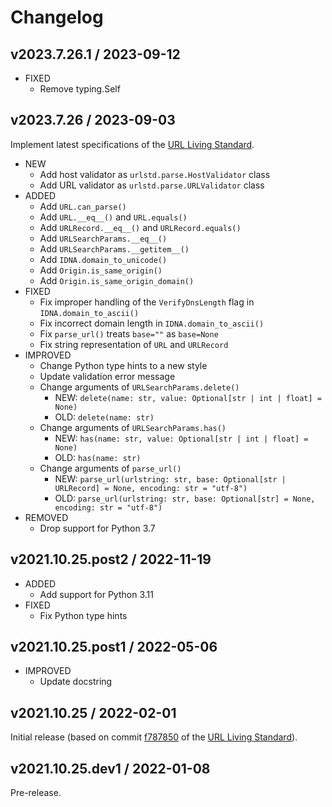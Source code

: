 # Changelog

## v2023.7.26.1 / 2023-09-12

- FIXED
  - Remove typing.Self

## v2023.7.26 / 2023-09-03

Implement latest specifications of the [URL Living Standard](https://url.spec.whatwg.org/commit-snapshots/fff33c343f01575c691bba6cdeeefb9d09e792a9/).

- NEW
  - Add host validator as `urlstd.parse.HostValidator` class
  - Add URL validator as `urlstd.parse.URLValidator` class
- ADDED
  - Add `URL.can_parse()`
  - Add `URL.__eq__()` and `URL.equals()`
  - Add `URLRecord.__eq__()` and `URLRecord.equals()`
  - Add `URLSearchParams.__eq__()`
  - Add `URLSearchParams.__getitem__()`
  - Add `IDNA.domain_to_unicode()`
  - Add `Origin.is_same_origin()`
  - Add `Origin.is_same_origin_domain()`
- FIXED
  - Fix improper handling of the `VerifyDnsLength` flag in `IDNA.domain_to_ascii()`
  - Fix incorrect domain length in `IDNA.domain_to_ascii()`
  - Fix `parse_url()` treats `base=""` as `base=None`
  - Fix string representation of `URL` and `URLRecord`
- IMPROVED
  - Change Python type hints to a new style
  - Update validation error message
  - Change arguments of `URLSearchParams.delete()`
    - NEW: `delete(name: str, value: Optional[str | int | float] = None)`
    - OLD: `delete(name: str)`
  - Change arguments of `URLSearchParams.has()`
    - NEW: `has(name: str, value: Optional[str | int | float] = None)`
    - OLD: `has(name: str)`
  - Change arguments of `parse_url()`
    - NEW: `parse_url(urlstring: str, base: Optional[str | URLRecord] = None, encoding: str = "utf-8")`
    - OLD: `parse_url(urlstring: str, base: Optional[str] = None, encoding: str = "utf-8")`
- REMOVED
  - Drop support for Python 3.7

## v2021.10.25.post2 / 2022-11-19

- ADDED
  - Add support for Python 3.11
- FIXED
  - Fix Python type hints

## v2021.10.25.post1 / 2022-05-06

- IMPROVED
  - Update docstring

## v2021.10.25 / 2022-02-01

Initial release (based on commit [f787850](https://url.spec.whatwg.org/commit-snapshots/f787850695969d51caaa5c290f2c2e050e083638/) of the [URL Living Standard](https://url.spec.whatwg.org/)).

## v2021.10.25.dev1 / 2022-01-08

Pre-release.
